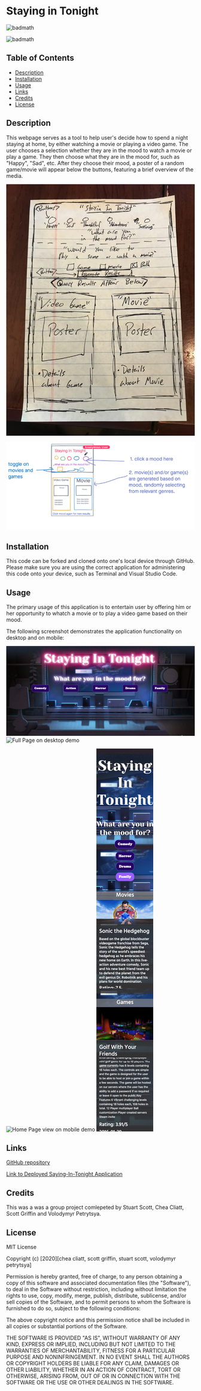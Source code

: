 # Staying in Tonight


![badmath](https://img.shields.io/badge/staying--in--tonight-v%201.0-blue)

![badmath](https://img.shields.io/badge/MIT-license-brightgreen)


## Table of Contents

- [Description](#description)
- [Installation](#installation)
- [Usage](#usage)
- [Links](#links)
- [Credits](#credits)
- [License](#mit_license)

## Description

This webpage serves as a tool to help user's decide how to spend a night staying at home, by either watching a movie or playing a video game. The user chooses a selection whether they are in the mood to watch a movie or play a game. They then choose what they are in the mood for, such as "Happy", "Sad", etc. After they choose their mood, a poster of a random game/movie will appear below the buttons, featuring a brief overview of the media.

![picture of rough wireframe on paper](./Assets/images/wireframe-drawing.png)

![picture of wireframe designed on InVision](./Assets/images/wireframe-digital.png)

## Installation

This code can be forked and cloned onto one's local device through GitHub. Please make sure you are using the correct application for administering this code onto your device, such as Terminal and Visual Studio Code.

## Usage

The primary usage of this application is to entertain user by offering him or her opportunity to whatch a movie or to play a video game based on their mood.

The following screenshot demonstrates the application functionality on desktop and on mobile:

![Home Page  on desktop demo](./Assets/images/HomePage-desktop.png)
![Full Page  on desktop demo](./Assets/images/Desktop-view.png)

![Home Page view on mobile demo](./Assets/images/Assets/images/HomePage-mobile.png)
![Full Page view on mobile demo](./Assets/images/Mobile_view.png)



## Links

[GitHub repository](https://github.com/cheacliatt/gt-Project-One "Repository")

[Link to Deployed Saying-In-Tonight Application](https://cheacliatt.github.io/gt-Project-One/ "Pages")

## Credits

This was a was a group project comlepeted by Stuart Scott, Chea Cliatt, Scott Griffin and Volodymyr Petrytsya.


## License

MIT License

Copyright (c) [2020][chea cliatt, scott griffin, stuart scott, volodymyr petrytsya]

Permission is hereby granted, free of charge, to any person obtaining a copy
of this software and associated documentation files (the "Software"), to deal
in the Software without restriction, including without limitation the rights
to use, copy, modify, merge, publish, distribute, sublicense, and/or sell
copies of the Software, and to permit persons to whom the Software is
furnished to do so, subject to the following conditions:

The above copyright notice and this permission notice shall be included in all
copies or substantial portions of the Software.

THE SOFTWARE IS PROVIDED "AS IS", WITHOUT WARRANTY OF ANY KIND, EXPRESS OR
IMPLIED, INCLUDING BUT NOT LIMITED TO THE WARRANTIES OF MERCHANTABILITY,
FITNESS FOR A PARTICULAR PURPOSE AND NONINFRINGEMENT. IN NO EVENT SHALL THE
AUTHORS OR COPYRIGHT HOLDERS BE LIABLE FOR ANY CLAIM, DAMAGES OR OTHER
LIABILITY, WHETHER IN AN ACTION OF CONTRACT, TORT OR OTHERWISE, ARISING FROM,
OUT OF OR IN CONNECTION WITH THE SOFTWARE OR THE USE OR OTHER DEALINGS IN THE
SOFTWARE.
